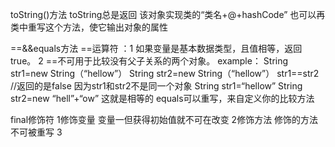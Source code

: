 toString()方法
 toString总是返回 该对象实现类的“类名+@+hashCode”
也可以再类中重写这个方法，使它输出对象的属性

==&&equals方法
==运算符 ：1 如果变量是基本数据类型，且值相等，返回true。
          2 ==不可用于比较没有父子关系的两个对象。
 example：
String str1=new String（“hellow”）
String str2=new String（“hellow”）
str1==str2 //返回的是false 因为str1和str2不是同一个对象
String str1=“hellow”
String str2=new “hell”+“ow”
这就是相等的
equals可以重写，来自定义你的比较方法

final修饰符
  1修饰变量 变量一但获得初始值就不可在改变
  2修饰方法 修饰的方法不可被重写
  3
